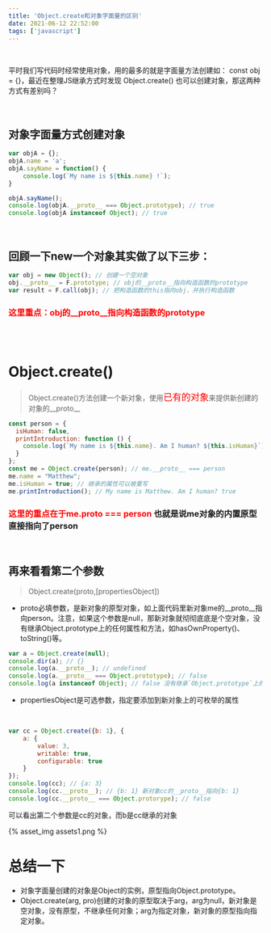 ```yaml
---
title: 'Object.create和对象字面量的区别'
date: 2021-06-12 22:52:00
tags: ['javascript']
---
```


<br/>

平时我们写代码时经常使用对象，用的最多的就是字面量方法创建如： const obj = {}，最近在整理JS继承方式时发现 Object.create() 也可以创建对象，那这两种方式有差别吗？

<br/>

## 对象字面量方式创建对象
```javascript
var objA = {};
objA.name = 'a';
objA.sayName = function() {
    console.log(`My name is ${this.name} !`);
}

objA.sayName();
console.log(objA.__proto__ === Object.prototype); // true
console.log(objA instanceof Object); // true
```

<br/>

## 回顾一下new一个对象其实做了以下三步：
```javascript
var obj = new Object(); // 创建一个空对象
obj.__proto__ = F.prototype; // obj的__proto__指向构造函数的prototype
var result = F.call(obj); // 把构造函数的this指向obj，并执行构造函数
```

### <font color='red'> 这里重点：obj的__proto__指向构造函数的prototype  </font>
<br/>
<br/>

# Object.create()
> Object.create()方法创建一个新对象，使用<font color='red' size='4'>已有的对象</font>来提供新创建的对象的__proto__
```javascript
const person = {
  isHuman: false,
  printIntroduction: function () {
    console.log(`My name is ${this.name}. Am I human? ${this.isHuman}`);
  }
};
const me = Object.create(person); // me.__proto__ === person
me.name = "Matthew";
me.isHuman = true; // 继承的属性可以被重写
me.printIntroduction(); // My name is Matthew. Am I human? true
```
### <font color='red'> 这里的重点在于me.__proto__ === person </font>也就是说me对象的内置原型直接指向了person

<br/>

## 再来看看第二个参数
>  Object.create(proto,[propertiesObject])

* proto必填参数，是新对象的原型对象，如上面代码里新对象me的__proto__指向person。注意，如果这个参数是null，那新对象就彻彻底底是个空对象，没有继承Object.prototype上的任何属性和方法，如hasOwnProperty()、toString()等。

```javascript
var a = Object.create(null);
console.dir(a); // {}
console.log(a.__proto__); // undefined
console.log(a.__proto__ === Object.prototype); // false
console.log(a instanceof Object); // false 没有继承`Object.prototype`上的任何属性和方法，所以原型链上不会出现Object
```

* propertiesObject是可选参数，指定要添加到新对象上的可枚举的属性

<br/>

```javascript
var cc = Object.create({b: 1}, {
    a: {
        value: 3,
        writable: true,
        configurable: true
    }
});
console.log(cc); // {a: 3}
console.log(cc.__proto__); // {b: 1} 新对象cc的__proto__指向{b: 1}
console.log(cc.__proto__ === Object.protorype); // false
```
可以看出第二个参数是cc的对象，而b是cc继承的对象

{% asset_img assets1.png %}
<br/>

# 总结一下
* 对象字面量创建的对象是Object的实例，原型指向Object.prototype。
* Object.create(arg, pro)创建的对象的原型取决于arg，arg为null，新对象是空对象，没有原型，不继承任何对象；arg为指定对象，新对象的原型指向指定对象。


